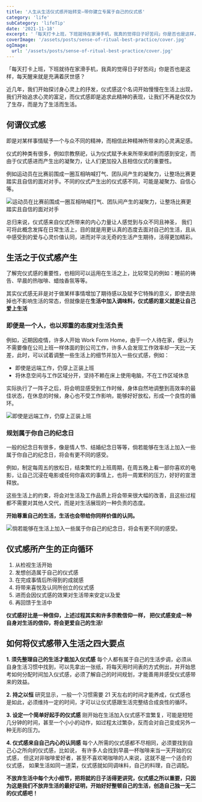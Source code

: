 ```yaml
---
title: '人生从生活仪式感开始转变—带你建立专属于自己的仪式感'
category: 'life'
subCategory: 'lifeTip'
date: '2021-11-18'
excerpt: '「每天打卡上班，下班就待在家滑手机，我真的觉得日子好苦闷」你是否也是这样，每天醒来就是充满着厌世感？近几年，我们开始探讨身心灵上的抒发，仪式感这个名词开始慢慢在生活上出现，我们开始追求心灵的富足，而仪式感即是追求此精神的表现，让我们不再是仅仅为了生存，而是为了生活而生活。'
coverImage: '/assets/posts/sense-of-ritual-best-practice/cover.jpg'
ogImage:
  url: '/assets/posts/sense-of-ritual-best-practice/cover.jpg'
---
```


「每天打卡上班，下班就待在家滑手机，我真的觉得日子好苦闷」你是否也是这样，每天醒来就是充满着厌世感？

近几年，我们开始探讨身心灵上的抒发，仪式感这个名词开始慢慢在生活上出现，我们开始追求心灵的富足，而仪式感即是追求此精神的表现，让我们不再是仅仅为了生存，而是为了生活而生活。

## 何谓仪式感

即是对某样事情赋予一个与众不同的精神，而相信此种精神所带来的心灵满足感。

仪式的种类有很多，例如宗教祭祀，认为仪式赋予未来所带来顺利而感到安定，而由于仪式感进而产生出的凝聚力，让人们更加投入且相信仪式的重要性。

例如运动员在比赛前围成一圈互相呐喊打气、团队间产生的凝聚力，让整场比赛更踏实且自信的面对对手。不同的仪式产生出的仪式感不同，可能是凝聚力、自信心等。

![运动员在比赛前围成一圈互相呐喊打气、团队间产生的凝聚力，让整场比赛更踏实且自信的面对对手](https://i.imgur.com/jvE57mf.jpg)

总归来说，仪式感来自仪式所带来的内心力量让人感觉到与众不同且神圣， 我们可将此概念发挥在日常生活上，目的就是用更认真的态度去面对自己的生活，且从中感受到的爱与心灵价值认同，进而对平淡无奇的生活产生期待，活得更加精彩。

## 生活之于仪式感产生

了解完仪式感的重要性，也相同可以运用在生活之上，比较常见的例如：睡前的祷告、早晨的热咖啡、蜡烛香氛等等。

其实仪式感无非是对于做某样事情增加了期待感以及赋予它特殊的意义，即使去除掉也不影响生活的常态，但就像是在**生活中加入调味料，仪式感的意义就是让自己爱上生活**

### 即便是一个人，也以郑重的态度对生活负责

例如，近期因疫情，许多人开始 Work Form Home，由于一个人待在家，便认为不需要像在公司上班一样体面的到公司工作，许多人会发现工作效率却一天比一天差，此时，可以试着调整一些生活上的细节并加入一些仪式感，例如：

- 即使是远端工作，仍穿上正装上班
- 将休息空间与工作区域分开，坚持不赖在床上使用电脑，不在工作区域休息

实际执行了一阵子之后，将会明显感受到工作时候，身体自然地调整到高效率的最佳状态，在休息的时候，身心也不受工作影响，能够好好放松，形成一个良性的循环。

![即使是远端工作，仍穿上正装上班](https://i.imgur.com/3OGOTJV.jpg)

### 规划属于你自己的纪念日

一般的纪念日有很多，像是情人节、结婚纪念日等等，倘若能够在生活上加入一些属于你自己的纪念日，将会有更不同的感受。

例如，制定每周五的放松日，结束繁忙的上班周期，在周五晚上看一部你喜欢的电影，让自己沉浸在电影或任何你喜欢的事情上，也将一周累积的压力，好好的宣泄释放。

这些生活上的约束，将会对生活及工作品质上将会带来很大幅的改善，且这些过程都不需要对其他人交代，而是对生活展现的一种负责的态度。

**开始尊重自己的生活，生活也会带给你同样价值的认同。**

![倘若能够在生活上加入一些属于你自己的纪念日，将会有更不同的感受。 ](https://i.imgur.com/RiGo0v1.jpg)

## 仪式感所产生的正向循环

1. 从检视生活开始
2. 发想创造属于自己的仪式感
3. 在完成事情后所得到的成就感
4. 将带来喜悦及认同所创立的仪式感
5. 进而会因仪式感的效果对生活带来安定以及爱
6. 再回馈于生活中

**仪式感好比是一种信仰，上述过程其实和许多宗教信仰一样， 把仪式感变成一种自身对生活的信仰，将会更爱自己的生活!**

## 如何将仪式感带入生活之四大要点

**1. 须先整理自己的生活才能加入仪式感**
每个人都有属于自己的生活步调，必须从自身生活习惯中找到，可以先拿出一张纸，将每天用时间表的方式例出，并开始思考如何分配时间加入仪式感，必须了解自己的时间规划，才能善用并感受仪式感带来的效益。

**2. 持之以恒**
研究显示，一般一个习惯需要 21 天左右的时间才能养成，仪式感也是如此，必须维持一定的时间，才可以让仪式感跟生活完整结合成良性的循环。

**3. 设定一个简单好起手的仪式感**
刚开始在生活加入仪式感不宜繁复，可能是短短几分钟的时间，甚至一个小小的动作，如过程太过繁杂，反而会对自己变成另外一种无形的压力。

**4. 仪式感来自自己内心的认同感**
每个人所需的仪式感都不尽相同，必须要找到自己心之所向的仪式感，比如说， 有许多人会找到早晨一杯咖啡来当一天开始的仪式感， 但这对非咖啡爱好者，甚至不喜欢喝咖啡的人来说，这就不是一个适合的仪式感， 如果生活如同一道菜，仪式感就如同调味料，自己的料理，自己调配。

**不放弃生活中每个大小细节，把将就的日子活得更讲究，仪式感之所以重要，只因为这是我们不放弃生活的最好证明，开始好好整顿自己的生活，创造自己独一无二的仪式感吧！**
